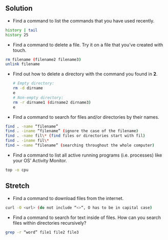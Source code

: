## Solution

- Find a command to list the commands that you have used recently.

```bash
history | tail
history 25
```

- Find a command to delete a file. Try it on a file that you’ve created with touch.

```bash
rm filename (filename2 filename3)
unlink filename
```

- Find out how to delete a directory with the command you found in **2**.

  ```bash
  # Empty directory:
  rm -d dirname
  e
  # Non-empty directory:
  rm -r dirname1 (dirname2 dirname3)
  e
  ```

- Find a command to search for files and/or directories by their names.

```bash
find . -name “filename”
find . -iname “filename” (ignore the case of the filename)
find . -name fil\* (find files or directories start with fil)
find . -iname fil\*
find ~ -name “filename” (searching throughout the whole computer)
```

- Find a command to list all active running programs (i.e. processes) like your OS’ Activity Monitor.

```bash
top -o cpu
```

## Stretch

- Find a command to download files from the internet.

```bash
curl -O <url> (do not include “<>“, O has to be in capital case)
```

- Find a command to search for text inside of files. How can you search files within directories recursively?

```bash
grep -r “word” file1 file2 file3
```

